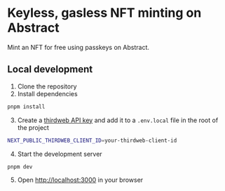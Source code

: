 # Keyless, gasless NFT minting on Abstract

Mint an NFT for free using passkeys on Abstract.

## Local development

1. Clone the repository
2. Install dependencies

```bash
pnpm install
```

3. Create a [thirdweb API key](https://portal.thirdweb.com/account/api-keys) and add it to a `.env.local` file in the root of the project

```bash
NEXT_PUBLIC_THIRDWEB_CLIENT_ID=your-thirdweb-client-id
```

4. Start the development server

```bash
pnpm dev
```

5. Open [http://localhost:3000](http://localhost:3000) in your browser
